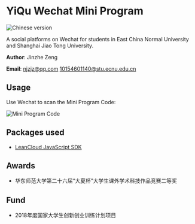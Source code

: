# YiQu Wechat Mini Program
![Chinese version](https://jaywcjlove.github.io/sb/lang/chinese.svg)

A social platforms on Wechat for students in East China Normal University and Shanghai Jiao Tong University.

**Author**: Jinzhe Zeng

**Email**: njzjz@qq.com 10154601140@stu.ecnu.edu.cn

## Usage
Use Wechat to scan the Mini Program Code:

![Mini Program Code](https://i.loli.net/2018/07/06/5b3f8a83bd703.jpg)

## Packages used
* [LeanCloud JavaScript SDK](https://releases.leanapp.cn/#/leancloud/javascript-sdk/releases)

## Awards
* 华东师范大学第二十六届“大夏杯”大学生课外学术科技作品竞赛二等奖

## Fund
* 2018年度国家大学生创新创业训练计划项目
